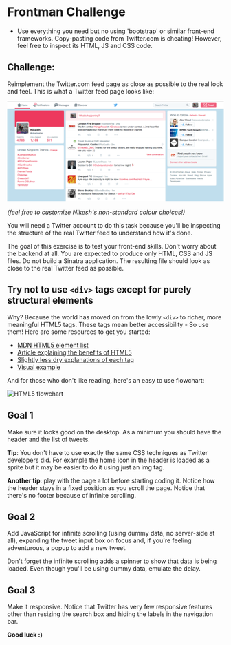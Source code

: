 Frontman Challenge
==================

* Use everything you need but no using 'bootstrap' or similar front-end frameworks. Copy-pasting code from Twitter.com is cheating! However, feel free to inspect its HTML, JS and CSS code.


Challenge:
-------

Reimplement the Twitter.com feed page as close as possible to the real look and feel. This is what a Twitter feed page looks like: 

![screenshot](/images/frontman-screenshot.png)

_(feel free to customize Nikesh's non-standard colour choices!)_

You will need a Twitter account to do this task because you'll be inspecting the structure of the real Twitter feed to understand how it's done.

The goal of this exercise is to test your front-end skills. Don't worry about the backend at all. You are expected to produce only HTML, CSS and JS files. Do not build a Sinatra application. The resulting file should look as close to the real Twitter feed as possible.

## Try not to use `<div>` tags except for purely structural elements

Why? Because the world has moved on from the lowly `<div>` to richer, more meaningful HTML5 tags. These tags mean better accessibility - So use them! Here are some resources to get you started:

* [MDN HTML5 element list](https://developer.mozilla.org/en/docs/Web/Guide/HTML/HTML5/HTML5_element_list)  
* [Article explaining the benefits of HTML5](http://robertnyman.com/2007/10/29/explaining-semantic-mark-up/)
* [Slightly less dry explanations of each tag](http://diveintohtml5.info/semantics.html#new-elements)
* [Visual example](http://blogs.msdn.com/b/jennifer/archive/2011/08/01/html5-part-1-semantic-markup-and-page-layout.aspx)

And for those who don't like reading, here's an easy to use flowchart:

![HTML5 flowchart](http://html5doctor.com/downloads/h5d-sectioning-flowchart.png)


Goal 1 
-------

Make sure it looks good on the desktop. As a minimum you should have the header and the list of tweets.

__Tip__: You don't have to use exactly the same CSS techniques as Twitter developers did. For example the home icon in the header is loaded as a sprite but it may be easier to do it using just an img tag.

__Another tip__: play with the page a lot before starting coding it. Notice how the header stays in a fixed position as you scroll the page. Notice that there's no footer because of infinite scrolling.

Goal 2
-------

Add JavaScript for infinite scrolling (using dummy data, no server-side at all), expanding the tweet input box on focus and, if you're feeling adventurous, a popup to add a new tweet.

Don't forget the infinite scrolling adds a spinner to show that data is being loaded. Even though you'll be using dummy data, emulate the delay.

Goal 3
------

Make it responsive. Notice that Twitter has very few responsive features other than resizing the search box and hiding the labels in the navigation bar. 

__Good luck :)__
